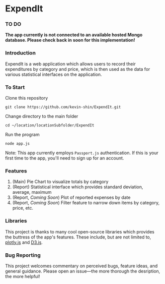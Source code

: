 # ExpendIt

### TO DO

**The app currently is not connected to an available hosted Mongo database. Please check back in soon for this implementation!**

### Introduction

ExpendIt is a web application which allows users to record their expenditures by category and price, which is then used as the data for various statistical interfaces on the application. 

### To Start
Clone this repository 
```
git clone https://github.com/kevin-shin/ExpendIt.git
```
Change directory to the main folder
```
cd ~/location/locationSubfolder/ExpendIt
```
Run the program
```
node app.js
```

Note: This app currently employs `Passport.js` authentication. If this is your first time to the app, you'll need to sign up for an account.


### Features
1. (Main) Pie Chart to visualize totals by category
2. (Report) Statistical interface which provides standard deviation, average, maximum
3. (Report, *Coming Soon*) Plot of reported expenses by date
4. (Report, *Coming Soon*) Filter feature to narrow down items by category, price, etc.

### Libraries

This project is thanks to many cool open-source libraries which provides the buttress of the app's features. These include, but are not limited to, [plotly.js](https://plot.ly/javascript/) and [D3.js](https://d3js.org/).

### Bug Reporting

This project welcomes commentary on perceived bugs, feature ideas, and general guidance. Please open an issue—the more thorough the desription, the more helpful!
